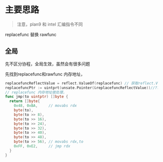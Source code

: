 # 主要思路

> 注意，plan9 和 intel 汇编指令不同

replacefunc 替换 rawfunc

## 全局

先不区分协程，全局生效，虽然会有很多问题

先找到replacefunc和rawfunc 内存地址，

```go
replacefuncReflectValue = reflect.ValueOf(replacefunc) // 获取reflect.Value
replacefuncPtr := uintprt(unsate.Pointer(&replacefuncReflectValue))//??
// replacefunc 内存地址做处理，
func jmp(to uintptr) []byte {
  return []byte{
    0x48, 0xBA,     // movabs rdx
    byte(to),
    byte(to >> 8),
    byte(to >> 16),
    byte(to >> 24),
    byte(to >> 32),
    byte(to >> 40),
    byte(to >> 48),
    byte(to >> 56), // movabs rdx,to
    0xFF, 0xE2,     // jmp rdx
  }
}
```


